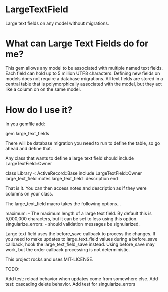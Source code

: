 # LargeTextField

Large text fields on any model without migrations.

# What can Large Text Fields do for me?

This gem allows any model to be associated with multiple named text fields.  Each field can hold up to 5 million UTF8
characters.  Defining new fields on models does not require a database migrations. All text fields are stored in a
central table that is polymorphically associated with the model, but they act like a column on on the same model.

# How do I use it?

In you gemfile add:

  gem large_text_fields

There will be database migration you need to run to define the table, so go ahead and define that.

Any class that wants to define a large text field should include LargeTextField::Owner

class Library < ActiveRecord::Base
  include LargeTextField::Owner
  large_text_field :notes
  large_text_field :description
end

That is it.  You can then access notes and description as if they were columns on your class.

The large_text_field macro takes the following options...

  maximum: - The maximum length of a large text field. By default this is 5,000,000 characters, but it can be set to less using this option.
  singularize_errors: - should validation messages be signularized.


Large text field uses the before_save callback to process the changes.  If you need to make updates to large_text_field
values during a before_save callback, hook the large_text_field_save instead.  Using before_save may work, but the order
callback processing is not deterministic.



This project rocks and uses MIT-LICENSE.

TODO:

Add test: reload behavior when updates come from somewhere else.
Add test: cascading delete behavior.
Add test for singularize_errors